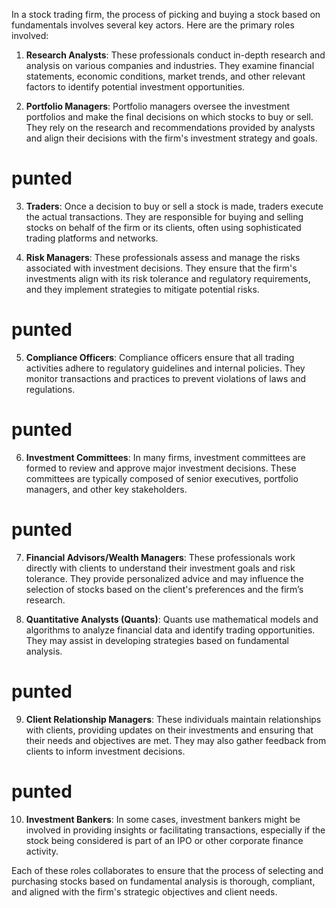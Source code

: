 In a stock trading firm, the process of picking and buying a stock based on fundamentals involves several key actors. Here are the primary roles involved:

1. **Research Analysts**: These professionals conduct in-depth research and analysis on various companies and industries. They examine financial statements, economic conditions, market trends, and other relevant factors to identify potential investment opportunities.

2. **Portfolio Managers**: Portfolio managers oversee the investment portfolios and make the final decisions on which stocks to buy or sell. They rely on the research and recommendations provided by analysts and align their decisions with the firm's investment strategy and goals.

# **punted** 
3. **Traders**: Once a decision to buy or sell a stock is made, traders execute the actual transactions. They are responsible for buying and selling stocks on behalf of the firm or its clients, often using sophisticated trading platforms and networks.

4. **Risk Managers**: These professionals assess and manage the risks associated with investment decisions. They ensure that the firm's investments align with its risk tolerance and regulatory requirements, and they implement strategies to mitigate potential risks.

# **punted**
5. **Compliance Officers**: Compliance officers ensure that all trading activities adhere to regulatory guidelines and internal policies. They monitor transactions and practices to prevent violations of laws and regulations.

# **punted**
6. **Investment Committees**: In many firms, investment committees are formed to review and approve major investment decisions. These committees are typically composed of senior executives, portfolio managers, and other key stakeholders.

# **punted**
7. **Financial Advisors/Wealth Managers**: These professionals work directly with clients to understand their investment goals and risk tolerance. They provide personalized advice and may influence the selection of stocks based on the client's preferences and the firm’s research.

8. **Quantitative Analysts (Quants)**: Quants use mathematical models and algorithms to analyze financial data and identify trading opportunities. They may assist in developing strategies based on fundamental analysis.

# **punted**
9. **Client Relationship Managers**: These individuals maintain relationships with clients, providing updates on their investments and ensuring that their needs and objectives are met. They may also gather feedback from clients to inform investment decisions.

# **punted**
10. **Investment Bankers**: In some cases, investment bankers might be involved in providing insights or facilitating transactions, especially if the stock being considered is part of an IPO or other corporate finance activity.

Each of these roles collaborates to ensure that the process of selecting and purchasing stocks based on fundamental analysis is thorough, compliant, and aligned with the firm's strategic objectives and client needs.